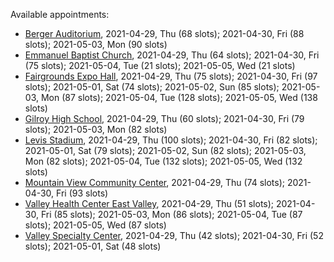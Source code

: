 Available appointments:

* [Berger Auditorium](https://schedulecare.sccgov.org/mychartprd/SignupAndSchedule/EmbeddedSchedule?id=132694&vt=1277&dept=101064003), 2021-04-29, Thu (68 slots); 2021-04-30, Fri (88 slots); 2021-05-03, Mon (90 slots)
* [Emmanuel Baptist Church](https://schedulecare.sccgov.org/mychartprd/SignupAndSchedule/EmbeddedSchedule?id=132871&vt=1277&dept=101064006), 2021-04-29, Thu (64 slots); 2021-04-30, Fri (75 slots); 2021-05-04, Tue (21 slots); 2021-05-05, Wed (21 slots)
* [Fairgrounds Expo Hall](https://schedulecare.sccgov.org/mychartprd/SignupAndSchedule/EmbeddedSchedule?id=132726&vt=1277&dept=101064002), 2021-04-29, Thu (75 slots); 2021-04-30, Fri (97 slots); 2021-05-01, Sat (74 slots); 2021-05-02, Sun (85 slots); 2021-05-03, Mon (87 slots); 2021-05-04, Tue (128 slots); 2021-05-05, Wed (138 slots)
* [Gilroy High School](https://schedulecare.sccgov.org/mychartprd/SignupAndSchedule/EmbeddedSchedule?id=132980&vt=1277&dept=101064008), 2021-04-29, Thu (60 slots); 2021-04-30, Fri (79 slots); 2021-05-03, Mon (82 slots)
* [Levis Stadium](https://schedulecare.sccgov.org/mychartprd/SignupAndSchedule/EmbeddedSchedule?id=132723&vt=1277&dept=101064004), 2021-04-29, Thu (100 slots); 2021-04-30, Fri (82 slots); 2021-05-01, Sat (79 slots); 2021-05-02, Sun (82 slots); 2021-05-03, Mon (82 slots); 2021-05-04, Tue (132 slots); 2021-05-05, Wed (132 slots)
* [Mountain View Community Center](https://schedulecare.sccgov.org/mychartprd/SignupAndSchedule/EmbeddedSchedule?id=132472&vt=1277&dept=101064001), 2021-04-29, Thu (74 slots); 2021-04-30, Fri (93 slots)
* [Valley Health Center East Valley](https://schedulecare.sccgov.org/mychartprd/SignupAndSchedule/EmbeddedSchedule?id=132268&vt=1277&dept=101064007), 2021-04-29, Thu (51 slots); 2021-04-30, Fri (85 slots); 2021-05-03, Mon (86 slots); 2021-05-04, Tue (87 slots); 2021-05-05, Wed (87 slots)
* [Valley Specialty Center](https://schedulecare.sccgov.org/mychartprd/SignupAndSchedule/EmbeddedSchedule?id=132277&vt=1277&dept=101001072), 2021-04-29, Thu (42 slots); 2021-04-30, Fri (52 slots); 2021-05-01, Sat (48 slots)
